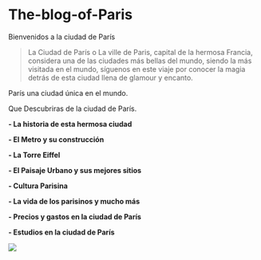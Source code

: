 # The-blog-of-Paris
Bienvenidos a la ciudad de París
>La Ciudad de París o  La ville de Paris, capital de la hermosa Francia, considera una de las ciudades más bellas del mundo, siendo la más visitada en el mundo, síguenos en este viaje por conocer la magia detrás de esta ciudad llena de glamour y encanto.

París una ciudad única en el mundo.

Que Descubriras de la ciudad de París.

**- La historia de esta hermosa ciudad**

**- El Metro y su construcción**

**-  La Torre Eiffel** 

**- El Paisaje Urbano y sus mejores sitios**

**- Cultura Parisina**

**- La vida de los parisinos y mucho más**

**- Precios y gastos en la ciudad de París**

**-  Estudios en la ciudad de París**

[![](https://i.imgur.com/bKy8hNh.jpg)](https://i.imgur.com/bKy8hNh.jpg)

